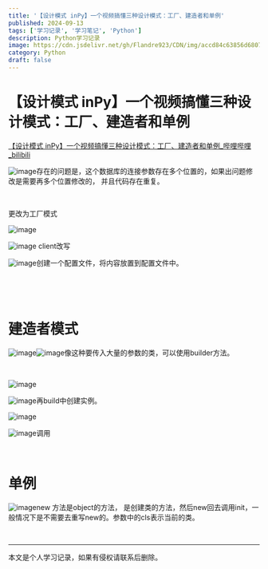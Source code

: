 ```yaml
---
title: '【设计模式 inPy】一个视频搞懂三种设计模式：工厂、建造者和单例'
published: 2024-09-13
tags: ['学习记录', '学习笔记', 'Python']
description: Python学习记录
image: https://cdn.jsdelivr.net/gh/Flandre923/CDN/img/accd84c63856d6807cfb958d7e6f9f85259e5b5528f2f0a6399cf1af09e6ad45.jpg
category: Python
draft: false
---
```



# 【设计模式 inPy】一个视频搞懂三种设计模式：工厂、建造者和单例

[【设计模式 inPy】一个视频搞懂三种设计模式：工厂、建造者和单例_哔哩哔哩_bilibili](https://www.bilibili.com/video/BV131421876N/?spm_id_from=333.999.0.0&vd_source=f5ab73e8b88cb4cb94d904126cdfeb27)

​![image](https://cdn.jsdelivr.net/gh/Flandre923/CDN/img/6eaa6437964f168f8457ce5a8d9210c967fb4008ea88f30b1d2a7e9029c50368.png)存在的问题是，这个数据库的连接参数存在多个位置的，如果出问题修改是需要再多个位置修改的， 并且代码存在重复。

‍

更改为工厂模式

​![image](https://cdn.jsdelivr.net/gh/Flandre923/CDN/img/38d936fc3d12964c99a4b334c6a99a9124c0390cf900b6be5c309e22dacc70ae.png)​

​![image](https://cdn.jsdelivr.net/gh/Flandre923/CDN/img/9286246e20e950a865702154f45daca1a08dda6c7223f4e884bc131c8080a093.png) client改写

​![image](https://cdn.jsdelivr.net/gh/Flandre923/CDN/img/ea8a039073a41cafedec80d71420cd3260cd830180b8940233f260136fc22ab3.png)创建一个配置文件，将内容放置到配置文件中。

‍

‍

# 建造者模式

​![image](https://cdn.jsdelivr.net/gh/Flandre923/CDN/img/ba14477683418ede37a6b22d596482e55b99d155f199e11fe8cec45a16227b4e.png)​![image](https://cdn.jsdelivr.net/gh/Flandre923/CDN/img/0917061fb48704a075eeb9d8cad738b41411e50f615f1631a6211ff414049370.png)像这种要传入大量的参数的类，可以使用builder方法。

‍

​![image](https://cdn.jsdelivr.net/gh/Flandre923/CDN/img/f582e0826eef8d135d01914a15263fc5eeb8a129b1ed38afc65179099cf64777.png)​

​![image](https://cdn.jsdelivr.net/gh/Flandre923/CDN/img/4e314c1ae355eff2d04f83ef4b3f28258e799f752b05f9940523bf04192f3168.png)再build中创建实例。

​![image](https://cdn.jsdelivr.net/gh/Flandre923/CDN/img/65b01e06f2635fbb10896976250bd134c32e19a68a1cc43c8852538a1f04ede9.png)​

​![image](https://cdn.jsdelivr.net/gh/Flandre923/CDN/img/53c7de278b22c43746d5e8dec357859deae592097ee324fd171ab9445ac6d910.png)调用

‍

# 单例

​![image](https://cdn.jsdelivr.net/gh/Flandre923/CDN/img/bf3753d8c2167131c905d5b1dd295f012a0e8f8a21b0504bb44e3e5e78ffe0cb.png)new 方法是object的方法， 是创建类的方法，然后new回去调用init，一般情况下是不需要去重写new的。参数中的cls表示当前的类。

‍

---
本文是个人学习记录，如果有侵权请联系后删除。
